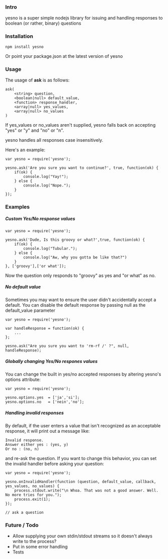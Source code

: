 ### Intro

yesno is a super simple nodejs library for issuing and handling responses to boolean (or rather, binary) questions 


### Installation

    npm install yesno

Or point your package.json at the latest version of yesno


### Usage

The usage of **ask** is as follows:

    ask(
        <string> question, 
        <boolean|null> default_value,
        <function> response_handler,
        <array|null> yes_values,
        <array|null> no_values
    )

If yes_values or no_values aren't supplied, yesno falls back on accepting "yes" or "y" and "no" or "n".

yesno handles all responses case insensitively.

Here's an example:

    var yesno = require('yesno');

    yesno.ask('Are you sure you want to continue?', true, function(ok) {
        if(ok) {
            console.log("Yay!");
        } else {
            console.log("Nope.");
        }
    });





### Examples

##### Custom Yes/No response values

    var yesno = require('yesno');

    yesno.ask('Dude, Is this groovy or what?',true, function(ok) {
        if(ok) {
            console.log("Tubular.");
        } else {
            console.log("Aw, why you gotta be like that?")
        }
    }, ['groovy'],['or what']);

Now the question only responds to "groovy" as yes and "or what" as no.



##### No default value

Sometimes you may want to ensure the user didn't accidentally accept a default. You can disable the default response by passing null as the default_value parameter

    var yesno = require('yesno');

    var handleResponse = function(ok) {
        ...
    };

    yesno.ask("Are you sure you want to 'rm-rf /' ?", null, handleResponse);


##### Globally changing Yes/No respones values

You can change the built in yes/no accepted responses by altering yesno's options attribute:

    var yesno = require('yesno');

    yesno.options.yes  = ['ja','si'];
    yesno.options.no   = ['nein','no'];


##### Handling invalid responses

By default, if the user enters a value that isn't recognized as an acceptable response, it will
print out a message like: 

    Invalid response.
    Answer either yes : (yes, y)
    Or no : (no, n)

and re-ask the question. If you want to change this behavior, you can set the invalid handler before asking your question:

    var yesno = require('yesno');

    yesno.onInvalidHandler(function (question, default_value, callback, yes_values, no_values) {
        process.stdout.write("\n Whoa. That was not a good answer. Well. No more tries for you.");
        process.exit(1);
    });

    // ask a question


### Future / Todo

- Allow supplying your own stdin/stdout streams so it doesn't always write to the process?
- Put in some error handling
- Tests